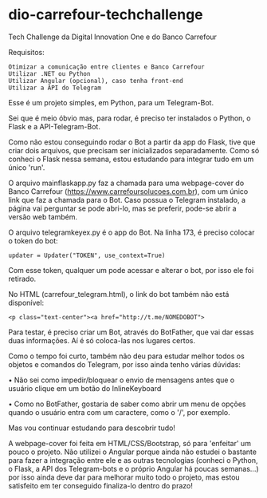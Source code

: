 # dio-carrefour-techchallenge

Tech Challenge da Digital Innovation One e do Banco Carrefour

Requisitos:

	Otimizar a comunicação entre clientes e Banco Carrefour
	Utilizar .NET ou Python
	Utilizar Angular (opcional), caso tenha front-end
	Utilizar a API do Telegram

Esse é um projeto simples, em Python, para um Telegram-Bot.

Sei que é meio óbvio mas, para rodar, é preciso ter instalados o Python, o Flask e a API-Telegram-Bot.

Como não estou conseguindo rodar o Bot a partir da app do Flask, tive que criar dois arquivos, que precisam ser inicializados separadamente. Como só conheci o Flask nessa semana, estou estudando para integrar tudo em um único 'run'.

O arquivo mainflaskapp.py faz a chamada para uma webpage-cover do Banco Carrefour (https://www.carrefoursolucoes.com.br), com um único link que faz a chamada para o Bot.
Caso possua o Telegram instalado, a página vai perguntar se pode abri-lo, mas se preferir, pode-se abrir a versão web também.

O arquivo telegramkeyex.py é o app do Bot. Na linha 173, é preciso colocar o token do bot:

    updater = Updater("TOKEN", use_context=True)

Com esse token, qualquer um pode acessar e alterar o bot, por isso ele foi retirado.

No HTML (carrefour_telegram.html), o link do bot também não está disponível:

    <p class="text-center"><a href="http://t.me/NOMEDOBOT">

Para testar, é preciso criar um Bot, através do BotFather, que vai dar essas duas informações. Aí é só coloca-las nos lugares certos.

Como o tempo foi curto, também não deu para estudar melhor todos os objetos e comandos do Telegram, por isso ainda tenho várias dúvidas:

• Não sei como impedir/bloquear o envio de mensagens antes que o usuário clique em um botão do InlineKeyboard

• Como no BotFather, gostaria de saber como abrir um menu de opções quando o usuário entra com um caractere, como o '/', por exemplo.

Mas vou continuar estudando para descobrir tudo!

A webpage-cover foi feita em HTML/CSS/Bootstrap, só para 'enfeitar' um pouco o projeto. Não utilizei o Angular porque ainda não estudei o bastante para fazer a integração entre ele e as outras tecnologias (conheci o Python, o Flask, a API dos Telegram-bots e o próprio Angular há poucas semanas...) por isso ainda deve dar para melhorar muito todo o projeto, mas estou satisfeito em ter conseguido finaliza-lo dentro do prazo!
